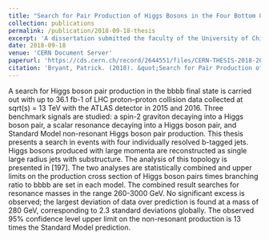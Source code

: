 ```yaml
---
title: "Search for Pair Production of Higgs Bosons in the Four Bottom Quark Final State Using Proton-Proton Collisions at sqrt(s) = 13 TeV with the ATLAS Detector"
collection: publications
permalink: /publication/2018-09-18-thesis
excerpt: 'A dissertation submitted the faculty of the University of Chicago, Division of the Physical Sciences, Department of Physics, in candidacy for the degree of Doctor of Philosophy: Thesis defense [recording](https://www.youtube.com/watch?v=TF86hLPaDrc&t=1s) and [slides](https://indico.cern.ch/event/756521/attachments/1725191/2786516/thesisDefense.pdf)'
date: 2018-09-18
venue: 'CERN Document Server'
paperurl: 'https://cds.cern.ch/record/2644551/files/CERN-THESIS-2018-208.pdf'
citation: 'Bryant, Patrick. (2018). &quot;Search for Pair Production of Higgs Bosons in the Four Bottom Quark Final State Using Proton-Proton Collisions at sqrt(s) = 13 TeV with the ATLAS Detector.&quot; <i>CERN Document Server</i>. 2018-208.'
---
```


A search for Higgs boson pair production in the bbbb final state is carried out with up to 36.1 fb-1 of LHC proton–proton collision data collected at sqrt(s) = 13 TeV with the ATLAS detector in 2015 and 2016. Three benchmark signals are studied: a spin-2 graviton decaying into a Higgs boson pair, a scalar resonance decaying into a Higgs boson pair, and Standard Model non-resonant Higgs boson pair production. This thesis presents a search in events with four individually resolved b-tagged jets. Higgs bosons produced with large momenta are reconstructed as single large radius jets with substructure. The analysis of this topology is presented in [197]. The two analyses are statistically combined and upper limits on the production cross section of Higgs boson pairs times branching ratio to bbbb are set in each model. The combined result searches for resonance masses in the range 260-3000 GeV. No significant excess is observed; the largest deviation of data over prediction is found at a mass of 280 GeV, corresponding to 2.3 standard deviations globally. The observed 95% confidence level upper limit on the non-resonant production is 13 times the Standard Model prediction.

